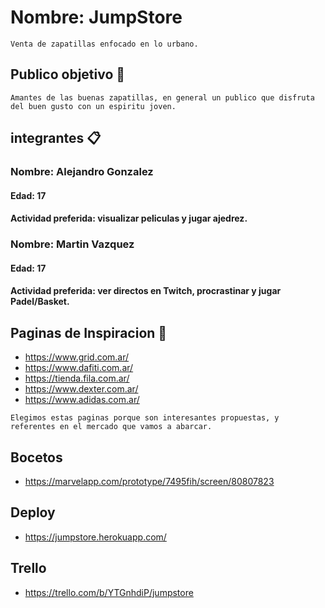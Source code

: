 # Nombre: JumpStore
```
Venta de zapatillas enfocado en lo urbano.
```
## Publico objetivo 🚀
``` 
Amantes de las buenas zapatillas, en general un publico que disfruta del buen gusto con un espiritu joven. 
```
## integrantes 📋
### Nombre: Alejandro Gonzalez
#### Edad: 17
#### Actividad preferida: visualizar peliculas y jugar ajedrez.

### Nombre: Martin Vazquez
#### Edad: 17
#### Actividad preferida: ver directos en Twitch, procrastinar y jugar Padel/Basket.
## Paginas de Inspiracion 📖
* https://www.grid.com.ar/
* https://www.dafiti.com.ar/
* https://tienda.fila.com.ar/
* https://www.dexter.com.ar/
* https://www.adidas.com.ar/
```
Elegimos estas paginas porque son interesantes propuestas, y referentes en el mercado que vamos a abarcar.
```
## Bocetos
* https://marvelapp.com/prototype/7495fih/screen/80807823

## Deploy
* https://jumpstore.herokuapp.com/

## Trello
* https://trello.com/b/YTGnhdiP/jumpstore
